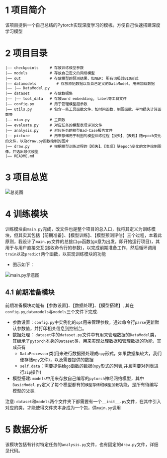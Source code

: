# 1 项目简介
该项目提供一个自己总结的Pytorch实现深度学习的模板。方便自己快速搭建深度学习模型

# 2 项目目录

```
|—— checkpoints     # 存放训练模型参数
|—— models          # 存放自己定义的网络模型
|—— out             # 存放模型的预测结果，如NER: 所有词极其BIO形式
|—— datamodels         # 存放原始数据以及自己定义的DataModel，用来加载数据
|—— |—— DataModel.py
|—— dataset         # 存放数据集
|—— |—— tool_data   # 存放word embedding, label等工具文件
|—— config.py       # 用于管理模型超参数
|—— utils.py        # 包含一些工具函数文件，如时间函数，制图函数，平均损失计算函数等
|—— mian.py         # 主函数
|—— evaluate.py     # 对应任务的模型表现评测文件
|—— analysis.py     # 对应任务的模型Bad-Case报告文件
|—— picture         # 用来存储用于制图的模型训练过程【损失】、【表现】随epoch变化的文件，以及draw.py函数绘制的图片
|—— draw.py         # 根据模型训练过程的【损失】、【表现】随epoch变化的文件绘制图像，并选出最优模型
|—— README.md
```

# 3 项目总览
![总览图](./总览图.png)

# 4 训练模块
训练模块由`main.py`完成，改文件也是整个项目的总入口，我将其定义为训练模块，但其实其包括【前期准备】、【模型训练】、【模型预测评估】三个过程，本着此原则，我设计了`main.py`文件的总接口`go`函数(go意为出发，即开始运行项目)，其用于与用户直接交互(接收命令行的参数)，以完成前期准备工作，然后循环调用`train`以及`predict`两个函数，以实现训练模块的功能

- 图示如下：

![main.py示意图](./main函数设计.png)
## 4.1 前期准备模块
前期准备模块功能有【参数设置】、【数据处理】、【模型搭建】, 其在`config.py`,`datamodels`与`models`三个文件下完成.
- 参数设置：`config.py`中实例化的`opt`用来管理参数，通过命令行`parse`更新默认参数值，并打印相关信息到控制台。
- 数据处理：
`dataset`中的`dataset.py`文件中有用来管理数据的`DataModel`类，其继承了`pytorch`本身的`Dataset`类，用来实现处理数据和管理数据的功能，其成员有
    - `DataProcessor`类(用来进行数据预处理成`npy`形式，如果数据集较大，我们便存储`npy`文件)，以及需要提供的数据
    - `self.data`：需要提供给`go`函数的数据(`npy`形式的列表,并且需要对列表进行`zip`操作)
- 模型搭建: `models`中用来存放自己编写的`pytorch`神经网络模型，其中`BasicModel.py`定义了每个模型都有的`模型存储`和`模型加载`功能，是所有待编写模型的父类.

注意: `dataset`和`models`两个文件夹下都需要有一个`__init__.py`文件，在其中引入对应的类，才能使得文件夹本身成为一个包，供`main.py`调用

# 5 数据分析
该模块包括有针对特定任务的`analysis.py`文件，也有固定的`draw.py`文件，详细见代码。





